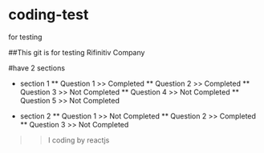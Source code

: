 # coding-test
for testing

##This git is for testing Rifinitiv Company

#have 2 sections 

* section 1 
** Question 1 >> Completed
** Question 2 >> Completed
** Question 3 >> Not Completed
** Question 4 >> Not Completed
** Question 5 >> Not Completed


* section 2
** Question 1 >> Not Completed
** Question 2 >> Completed
** Question 3 >> Not Completed


>> I coding by reactjs




  
